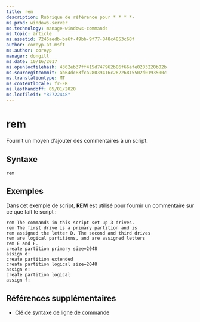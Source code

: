 ```yaml
---
title: rem
description: Rubrique de référence pour * * * *-
ms.prod: windows-server
ms.technology: manage-windows-commands
ms.topic: article
ms.assetid: 7245aedb-ba6f-49bb-9f77-848c4853c68f
author: coreyp-at-msft
ms.author: coreyp
manager: dongill
ms.date: 10/16/2017
ms.openlocfilehash: 4362eb37ff415d747962b86f66afe0283220b02b
ms.sourcegitcommit: ab64dc83fca28039416c26226815502d0193500c
ms.translationtype: MT
ms.contentlocale: fr-FR
ms.lasthandoff: 05/01/2020
ms.locfileid: "82722448"
---
```

# <a name="rem"></a>rem



Fournit un moyen d’ajouter des commentaires à un script.

## <a name="syntax"></a>Syntaxe

```
rem
```

## <a name="examples"></a>Exemples

Dans cet exemple de script, **REM** est utilisé pour fournir un commentaire sur ce que fait le script :
```
rem The commands in this script set up 3 drives.
rem The first drive is a primary partition and is
rem assigned the letter D. The second and third drives
rem are logical partitions, and are assigned letters
rem E and F.
create partition primary size=2048
assign d:
create partition extended
create partition logical size=2048
assign e:
create partition logical
assign f:
```

## <a name="additional-references"></a>Références supplémentaires

- [Clé de syntaxe de ligne de commande](command-line-syntax-key.md)

